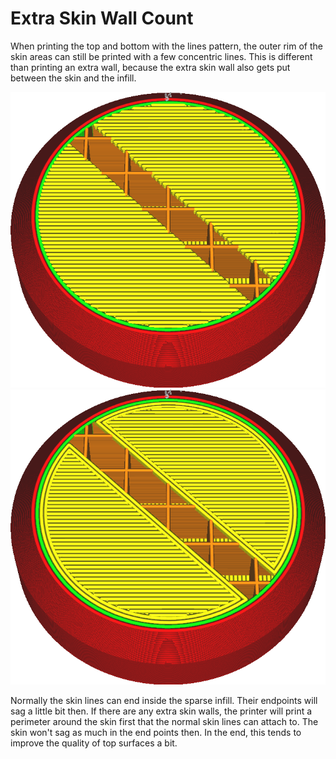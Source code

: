 Extra Skin Wall Count
====
When printing the top and bottom with the lines pattern, the outer rim of the skin areas can still be printed with a few concentric lines. This is different than printing an extra wall, because the extra skin wall also gets put between the skin and the infill.

<!--screenshot {
"image_path": "skin_outline_count_0.png",
"models": [
    {
        "script": "stamp.scad",
        "transformation": ["scale(0.5)"]
    }
],
"camera_position": [38, 38, 99],
"settings": {"skin_outline_count": 0},
"layer": 115,
"colours": 64
}-->
<!--screenshot {
"image_path": "skin_outline_count_2.png",
"models": [
    {
        "script": "stamp.scad",
        "transformation": ["scale(0.5)"]
    }
],
"camera_position": [38, 38, 99],
"settings": {"skin_outline_count": 2},
"layer": 115,
"colours": 64
}-->
![No extra skin outlines](../images/skin_outline_count_0.png)
![Two extra skin outlines](../images/skin_outline_count_2.png)

Normally the skin lines can end inside the sparse infill. Their endpoints will sag a little bit then. If there are any extra skin walls, the printer will print a perimeter around the skin first that the normal skin lines can attach to. The skin won't sag as much in the end points then. In the end, this tends to improve the quality of top surfaces a bit.